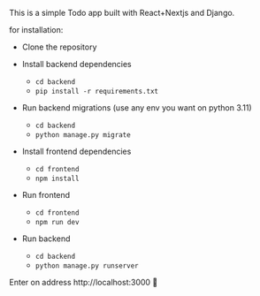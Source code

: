 This is a simple Todo app built with React+Nextjs and Django.

for installation:
* Clone the repository

* Install backend dependencies
    * `cd backend`
    * `pip install -r requirements.txt`

* Run backend migrations (use any env you want on python 3.11)
    * `cd backend`
    * `python manage.py migrate`

* Install frontend dependencies
    * `cd frontend`
    * `npm install`

* Run frontend
    * `cd frontend`
    * `npm run dev`

* Run backend
  * `cd backend`
  * `python manage.py runserver`

Enter on address http://localhost:3000 🙂